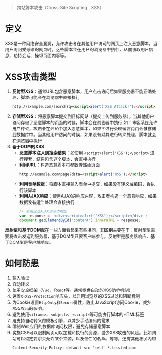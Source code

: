 > 跨站脚本攻击（Cross-Site Scripting，XSS）
# 定义
XSS是一种网络安全漏洞，允许攻击者在其他用户访问的网页上注入恶意脚本。当用户访问受感染的网页时，这些脚本会在用户的浏览器中执行，从而窃取用户信息、劫持会话、操纵页面内容等。
# XSS攻击类型
1. **反射型XSS**：通常URL包含恶意脚本，用户点击访问后如果服务器不能正确处理，脚本可能会在浏览器中直接执行
    ```html
    http://example.com/search?q=<script>alert('XSS Attack!');</script>
    ```
2. **存储型XSS**：将恶意脚本提交到目标网站（提交上传到服务器），当其他用户访问存储了恶意脚本的页面的时候，脚本会在浏览器中执行
   如：博客系统允许用户评论，攻击者在评论中加入恶意脚本，如果不进行处理留言内内会被存储到数据库中。当其他用户访问的时候，如果没有对其进行转义处理，脚本就会在浏览器中执行
3. **基于DOM的XSS**
    - **恶意脚本注入到搜索结果**：如使用 `<script>alert('XSS');</script>` 进行搜索，结果包含这个脚本，会直接执行
    - **利用URL**：构造恶意脚本将参数传递给页面
        ```html
        http://example.com/page?data=<script>alert('XSS');</script>
        ```
    - **利用表单数据**：将脚本直接输入表单中提交，如果没有转义或编码，会执行该脚本
    - **利用AJAX响应**：使用AJAX的响应内容，攻击者构造一个恶意响应，如果数据没有适当处理会直接执行
        ```js
        // 假设这是AJAX请求的响应
        var response = '<div><script>alert("XSS");</script></div>';
        document.getElementById('content').innerHTML = response;
        ```
**反射型**和**基于DOM型**在一些方面看起来有些相同，其**区别**主要在于：反射型型需要将攻击发送到服务器，基于DOM型只要客户端参与。反射型是服务器响应，基于DOM型是客户端响应。
# 如何防患
1. 输入验证
2. 自动转义
3. 使用安全框架（Vue、React等，通常提供自动的XSS防护机制）
4. 设置`X-XSS-Protection`响应头，以启用浏览器的XSS过滤和阻断机制
5. 为Cookie设置`HttpOnly`和`Secure`属性，防止JavaScript访问Cookie，减少XSS攻击的影响。
6. 避免使用`<iframe>`、`<object>`、`<script>`等可能执行脚本的HTML标签
7. 用支持自动转义的模板引擎，以减少手动编码的需求
8. 限制Web应用的数据库访问权限，避免存储恶意脚本
9. 实施CSP可以限制网页可以加载和执行的资源，减少XSS攻击的风险。比如网站可以设定要求只允许某个来源，以及信任的名单。等等，还有其他相关内容
    ```http
    Content-Security-Policy: default-src 'self' *.trusted.com
    ```